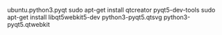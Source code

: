 ubuntu.python3.pyqt
  sudo apt-get install qtcreator pyqt5-dev-tools
  sudo apt-get install libqt5webkit5-dev python3-pyqt5.qtsvg python3-pyqt5.qtwebkit
